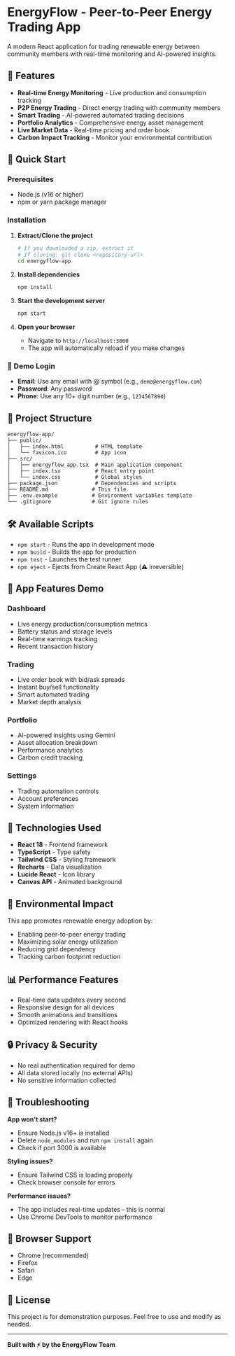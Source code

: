 # EnergyFlow - Peer-to-Peer Energy Trading App

A modern React application for trading renewable energy between community members with real-time monitoring and AI-powered insights.

## 🌟 Features

- **Real-time Energy Monitoring** - Live production and consumption tracking
- **P2P Energy Trading** - Direct energy trading with community members
- **Smart Trading** - AI-powered automated trading decisions
- **Portfolio Analytics** - Comprehensive energy asset management
- **Live Market Data** - Real-time pricing and order book
- **Carbon Impact Tracking** - Monitor your environmental contribution

## 🚀 Quick Start

### Prerequisites
- Node.js (v16 or higher)
- npm or yarn package manager

### Installation

1. **Extract/Clone the project**
   ```bash
   # If you downloaded a zip, extract it
   # If cloning: git clone <repository-url>
   cd energyflow-app
   ```

2. **Install dependencies**
   ```bash
   npm install
   ```

3. **Start the development server**
   ```bash
   npm start
   ```

4. **Open your browser**
   - Navigate to `http://localhost:3000`
   - The app will automatically reload if you make changes

### 🔐 Demo Login
- **Email**: Use any email with @ symbol (e.g., `demo@energyflow.com`)
- **Password**: Any password
- **Phone**: Use any 10+ digit number (e.g., `1234567890`)

## 📁 Project Structure

```
energyflow-app/
├── public/
│   ├── index.html          # HTML template
│   └── favicon.ico         # App icon
├── src/
│   ├── energyflow_app.tsx  # Main application component
│   ├── index.tsx           # React entry point
│   └── index.css           # Global styles
├── package.json            # Dependencies and scripts
├── README.md              # This file
├── .env.example           # Environment variables template
└── .gitignore             # Git ignore rules
```

## 🛠️ Available Scripts

- `npm start` - Runs the app in development mode
- `npm build` - Builds the app for production
- `npm test` - Launches the test runner
- `npm eject` - Ejects from Create React App (⚠️ irreversible)

## 🎯 App Features Demo

### Dashboard
- Live energy production/consumption metrics
- Battery status and storage levels
- Real-time earnings tracking
- Recent transaction history

### Trading
- Live order book with bid/ask spreads
- Instant buy/sell functionality
- Smart automated trading
- Market depth analysis

### Portfolio
- AI-powered insights using Gemini
- Asset allocation breakdown
- Performance analytics
- Carbon credit tracking

### Settings
- Trading automation controls
- Account preferences
- System information

## 🔧 Technologies Used

- **React 18** - Frontend framework
- **TypeScript** - Type safety
- **Tailwind CSS** - Styling framework
- **Recharts** - Data visualization
- **Lucide React** - Icon library
- **Canvas API** - Animated background

## 🌱 Environmental Impact

This app promotes renewable energy adoption by:
- Enabling peer-to-peer energy trading
- Maximizing solar energy utilization
- Reducing grid dependency
- Tracking carbon footprint reduction

## 📊 Performance Features

- Real-time data updates every second
- Responsive design for all devices
- Smooth animations and transitions
- Optimized rendering with React hooks

## 🔒 Privacy & Security

- No real authentication required for demo
- All data stored locally (no external APIs)
- No sensitive information collected

## 🐛 Troubleshooting

**App won't start?**
- Ensure Node.js v16+ is installed
- Delete `node_modules` and run `npm install` again
- Check if port 3000 is available

**Styling issues?**
- Ensure Tailwind CSS is loading properly
- Check browser console for errors

**Performance issues?**
- The app includes real-time updates - this is normal
- Use Chrome DevTools to monitor performance

## 📱 Browser Support

- Chrome (recommended)
- Firefox
- Safari
- Edge

## 📄 License

This project is for demonstration purposes. Feel free to use and modify as needed.

---

**Built with ⚡ by the EnergyFlow Team**
